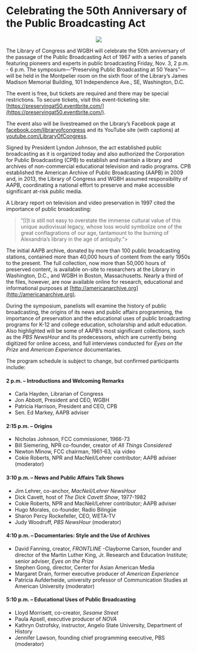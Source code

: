 # Celebrating the 50th Anniversary of the Public Broadcasting Act

<div style="text-align:center"><img src ="https://s3.amazonaws.com/americanarchive.org/featured/pbact_image.jpg" /></div>

The Library of Congress and WGBH will celebrate the 50th anniversary of the passage of the Public Broadcasting Act of 1967 with a series of panels featuring pioneers and experts in public broadcasting Friday, Nov. 3, 2 p.m. - 6 p.m.  The symposium—“Preserving Public Broadcasting at 50 Years”—will be held in the Montpelier room on the sixth floor of the Library’s James Madison Memorial Building, 101 Independence Ave., SE, Washington, D.C.

The event is free, but tickets are required and there may be special restrictions.  To secure tickets, visit this event-ticketing site: [https://preservingat50.eventbrite.com/](https://preservingat50.eventbrite.com/).

The event also will be livestreamed on the Library’s Facebook page at [facebook.com/libraryofcongress](http://www.facebook.com/libraryofcongress) and its YouTube site (with captions) at [youtube.com/LibraryOfCongress](https://www.youtube.com/user/LibraryOfCongress).

Signed by President Lyndon Johnson, the act established public broadcasting as it is organized today and also authorized the Corporation for Public Broadcasting (CPB) to establish and maintain a library and archives of non-commercial educational television and radio programs.  CPB established the American Archive of Public Broadcasting (AAPB) in 2009 and, in 2013, the Library of Congress and WGBH assumed responsibility of AAPB, coordinating a national effort to preserve and make accessible significant at-risk public media.

A Library report on television and video preservation in 1997 cited the importance of public broadcasting:

>“[I]t is still not easy to overstate the immense cultural value of this unique audiovisual legacy, whose loss would symbolize one of the great conflagrations of our age, tantamount to the burning of Alexandria’s library in the age of antiquity.”>

The initial AAPB archive, donated by more than 100 public broadcasting stations, contained more than 40,000 hours of content from the early 1950s to the present.  The full collection, now more than 50,000 hours of preserved content, is available on-site to researchers at the Library in Washington, D.C., and WGBH in Boston, Massachusetts.  Nearly a third of the files, however, are now available online for research, educational and informational purposes at [http://americanarchive.org](http://americanarchive.org).

During the symposium, panelists will examine the history of public broadcasting, the origins of its news and public affairs programming, the importance of preservation and the educational uses of public broadcasting programs for K-12 and college education, scholarship and adult education.  Also highlighted will be some of AAPB’s most significant collections, such as the *PBS NewsHour* and its predecessors, which are currently being digitized for online access, and full interviews conducted for *Eyes on the Prize* and *American Experience* documentaries.

The program schedule is subject to change, but confirmed participants include:

#### 2 p.m. – Introductions and Welcoming Remarks

- Carla Hayden, Librarian of Congress
- Jon Abbott, President and CEO, WGBH
- Patricia Harrison, President and CEO, CPB
- Sen. Ed Markey, AAPB adviser

#### 2:15 p.m. – Origins

- Nicholas Johnson, FCC commissioner, 1966-73
- Bill Siemering, NPR co-founder, creator of *All Things Considered*
- Newton Minow, FCC chairman, 1961-63, via video
- Cokie Roberts, NPR and MacNeil/Lehrer contributor; AAPB adviser (moderator)

#### 3:10 p.m. –  News and Public Affairs Talk Shows

- Jim Lehrer, co-anchor, *MacNeil/Lehrer NewsHour*
- Dick Cavett, host of *The Dick Cavett Show*, 1977-1982
- Cokie Roberts, NPR and MacNeil/Lehrer contributor; AAPB adviser
- Hugo Morales, co-founder, Radio Bilingüe
- Sharon Percy Rockefeller, CEO, WETA-TV
- Judy Woodruff, *PBS NewsHour* (moderator)

#### 4:10 p.m. – Documentaries: Style and the Use of Archives

- David Fanning, creator, *FRONTLINE*
-Clayborne Carson, founder and director of the Martin Luther King, Jr. Research and Education Institute; senior adviser, *Eyes on the Prize*
- Stephen Gong, director, Center for Asian American Media
- Margaret Drain, former executive producer of *American Experience*
- Patricia Aufderheide, university professor of Communication Studies at American University (moderator)

#### 5:10 p.m. –   Educational Uses of Public Broadcasting

- Lloyd Morrisett, co-creator, *Sesame Street*
- Paula Apsell, executive producer of *NOVA*
- Kathryn Ostrofsky, instructor, Angelo State University, Department of History
- Jennifer Lawson, founding chief programming executive, PBS (moderator)
